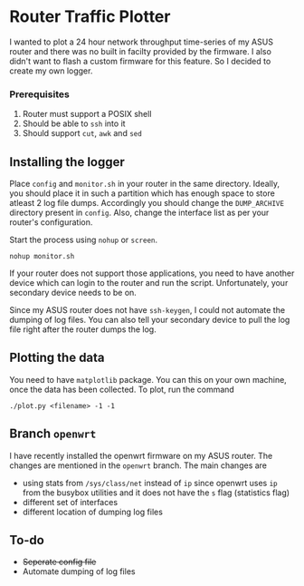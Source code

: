 # Router Traffic Plotter

I wanted to plot a 24 hour network throughput time-series of my ASUS router and there was no built in facilty provided by the firmware.
I also didn't want to flash a custom firmware for this feature.
So I decided to create my own logger.

### Prerequisites

1. Router must support a POSIX shell
2. Should be able to `ssh` into it
3. Should support `cut`, `awk` and `sed`

## Installing the logger

Place `config` and `monitor.sh` in your router in the same directory.
Ideally, you should place it in such a partition which has enough space to store atleast 2 log file dumps.
Accordingly you should change the `DUMP_ARCHIVE` directory present in `config`.
Also, change the interface list as per your router's configuration.

Start the process using `nohup` or `screen`.

	nohup monitor.sh

If your router does not support those applications, you need to have another device which can login to the router and run the script.
Unfortunately, your secondary device needs to be on.

Since my ASUS router does not have `ssh-keygen`, I could not automate the dumping of log files.
You can also tell your secondary device to pull the log file right after the router dumps the log.

## Plotting the data

You need to have `matplotlib` package.
You can this on your own machine, once the data has been collected.
To plot, run the command

	./plot.py <filename> -1 -1

## Branch `openwrt`

I have recently installed the openwrt firmware on my ASUS router.
The changes are mentioned in the `openwrt` branch.
The main changes are

* using stats from `/sys/class/net` instead of `ip` since openwrt uses `ip` from the busybox utilities and it does not have the `s` flag (statistics flag)
* different set of interfaces
* different location of dumping log files

## To-do

* ~~Seperate config file~~
* Automate dumping of log files
